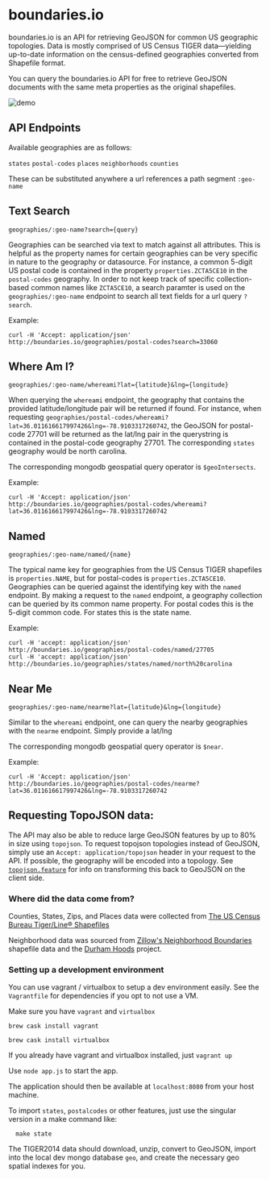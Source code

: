 # boundaries.io

boundaries.io is an API for retrieving GeoJSON for common US geographic topologies.
Data is mostly comprised of US Census TIGER data—yielding up-to-date information on the
census-defined geographies converted from Shapefile format.

You can query the boundaries.io API for free to retrieve GeoJSON documents with the
same meta properties as the original shapefiles.


![demo](http://i.imgur.com/syzYebz.gif)

## API Endpoints

Available geographies are as follows:

`states`
`postal-codes`
`places`
`neighborhoods`
`counties`

These can be substituted anywhere a url references a path segment `:geo-name`


Text Search
---

`geographies/:geo-name?search={query}`

Geographies can be searched via text to match against all attributes. This is
helpful as the property names for certain geographies can be very specific in nature
to the geography or datasource. For instance, a common 5-digit US postal code is contained
in the property `properties.ZCTA5CE10` in the `postal-codes` geography. In order to not keep
track of specific collection-based common names like `ZCTA5CE10`, a search paramter is used on
the `geographies/:geo-name` endpoint to search all text fields for a url query `?search`.

Example:

```
curl -H 'Accept: application/json' http://boundaries.io/geographies/postal-codes?search=33060
```


Where Am I?
---

`geographies/:geo-name/whereami?lat={latitude}&lng={longitude}`

When querying the `whereami` endpoint, the geography that contains the provided latitude/longitude pair will be returned if found.
For instance, when requesting `geographies/postal-codes/whereami?lat=36.011616617997426&lng=-78.9103317260742`,
the GeoJSON for postal-code 27701 will be returned as the lat/lng pair in the querystring is contained
in the postal-code geography 27701. The corresponding `states` geography would be north carolina.

The corresponding mongodb geospatial query operator is `$geoIntersects`.

Example:

```
curl -H 'Accept: application/json' http://boundaries.io/geographies/postal-codes/whereami?lat=36.011616617997426&lng=-78.9103317260742
```


Named
---

`geographies/:geo-name/named/{name}`

The typical name key for geographies from the US Census TIGER shapefiles is `properties.NAME`, but for postal-codes is
`properties.ZCTA5CE10`. Geographies can be queried against the identifying key with the `named` endpoint.
By making a request to the `named` endpoint, a geography collection can be queried by its common
name property. For postal codes this is the 5-digit common code. For states this is the state name.

Example:

```
curl -H 'accept: application/json' http://boundaries.io/geographies/postal-codes/named/27705
curl -H 'accept: application/json' http://boundaries.io/geographies/states/named/north%20carolina
```


Near Me
---

`geographies/:geo-name/nearme?lat={latitude}&lng={longitude}`

Similar to the `whereami` endpoint, one can query the nearby geographies with the `nearme` endpoint. Simply provide a lat/lng

The corresponding mongodb geospatial query operator is `$near`.

Example:

```
curl -H 'Accept: application/json' http://boundaries.io/geographies/postal-codes/nearme?lat=36.011616617997426&lng=-78.9103317260742
```

Requesting TopoJSON data:
---

The API may also be able to reduce large GeoJSON features by up to 80% in size using `topojson`. To
request topojson topologies instead of GeoJSON, simply use an `Accept: application/topojson` header
in your request to the API. If possible, the geography will be encoded into a topology.
See [`topojson.feature`](https://github.com/mbostock/topojson/wiki/API-Reference#feature) for info
on transforming this back to GeoJSON on the client side.

### Where did the data come from?

Counties, States, Zips, and Places data were collected from
[The US Census Bureau Tiger/Line® Shapefiles](https://www.census.gov/geo/maps-data/data/tiger-line.html)

Neighborhood data was sourced from
[Zillow's Neighborhood Boundaries](http://www.zillow.com/howto/api/neighborhood-boundaries.htm) shapefile
data and the [Durham Hoods](http://durhamhoods.com/) project.

### Setting up a development environment

You can use vagrant / virtualbox to setup a dev environment easily. See the `Vagrantfile` for
dependencies if you opt to not use a VM.

Make sure you have `vagrant` and `virtualbox`

`brew cask install vagrant`

`brew cask install virtualbox`

If you already have vagrant and virtualbox installed, just `vagrant up`

Use `node app.js` to start the app.

The application should then be available at `localhost:8080` from your host machine.

To import `states`, `postalcodes` or other features, just use the singular version in a make
command like:

```
  make state
```

The TIGER2014 data should download, unzip, convert to GeoJSON,
import into the local dev mongo database `geo`, and create the necessary geo spatial indexes
for you.